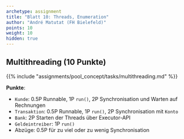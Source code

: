 ```yaml
---
archetype: assignment
title: "Blatt 10: Threads, Enumeration"
author: "André Matutat (FH Bielefeld)"
points: 10
weight: 10
hidden: true
---
```



## Multithreading (10 Punkte)

{{% include "assignments/pool_concept/tasks/multithreading.md" %}}

**Punkte**:
-   `Kunde`: 0.5P Runnable, 1P `run()`, 2P Synchronisation und Warten auf Rechnungen
-   `Transaktion`: 0.5P Runnable, 1P `run()`, 2P Synchronisation mit `Konto`
-   `Bank`: 2P Starten der Threads über Executor-API
-   `Geldeintreiber`: 1P `run()`
-   Abzüge: 0.5P für zu viel oder zu wenig Synchronisation
